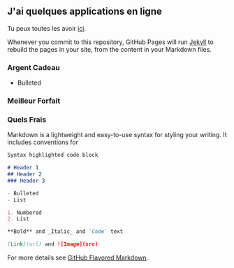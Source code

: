 ## J'ai quelques applications en ligne

Tu peux toutes les avoir [ici](https://play.google.com/store/apps/developer?id=MightyDev).

Whenever you commit to this repository, GitHub Pages will run [Jekyll](https://jekyllrb.com/) to rebuild the pages in your site, from the content in your Markdown files.

### Argent Cadeau

- Bulleted 

### Meilleur Forfait



### Quels Frais



Markdown is a lightweight and easy-to-use syntax for styling your writing. It includes conventions for

```markdown
Syntax highlighted code block

# Header 1
## Header 2
### Header 3

- Bulleted
- List

1. Numbered
2. List

**Bold** and _Italic_ and `Code` text

[Link](url) and ![Image](src)
```

For more details see [GitHub Flavored Markdown](https://guides.github.com/features/mastering-markdown/).
